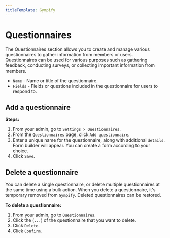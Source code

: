 ```yaml
---
titleTemplate: Gympify
---
```


#   Questionnaires
The Questionnaires section allows you to create and manage various questionnaires to gather information from members or users. Questionnaires can be used for various purposes such as gathering feedback, conducting surveys, or collecting important information from members.

-   `Name` - Name or title of the questionnaire.
-   `Fields` - Fields or questions included in the questionnaire for users to respond to.

##  Add a questionnaire

**Steps:**

1.  From your admin, go to `Settings > Questionnaires`.
2.  From the `Questionnaires` page, click `Add questionnaire`.
3.  Enter a unique name for the questionnaire, along with additional `details`. Form builder will appear. You can create a form according to your choice.
4.  Click `Save`.

##  Delete a questionnaire
You can delete a single questionnaire, or delete multiple questionnaires at the same time using a bulk action. When you delete a questionnaire, it's temporary removed from `Gympify`. Deleted questionnaires can be restored.

**To delete a questionnaire:**

1.  From your admin, go to `Questionnaires`.
2.  Click the (`...`) of the questionnaire that you want to delete.
3.  Click `Delete`.
4.  Click `Confirm`.
